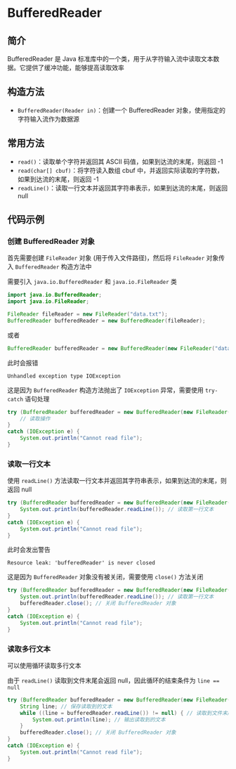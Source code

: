 # BufferedReader

## 简介

BufferedReader 是 Java 标准库中的一个类，用于从字符输入流中读取文本数据。它提供了缓冲功能，能够提高读取效率

## 构造方法

- `BufferedReader(Reader in)`：创建一个 BufferedReader 对象，使用指定的字符输入流作为数据源

## 常用方法

- `read()`：读取单个字符并返回其 ASCII 码值，如果到达流的末尾，则返回 -1
- `read(char[] cbuf)`：将字符读入数组 cbuf 中，并返回实际读取的字符数，如果到达流的末尾，则返回 -1
- `readLine()`：读取一行文本并返回其字符串表示，如果到达流的末尾，则返回 null

## 代码示例

### 创建 BufferedReader 对象

首先需要创建 `FileReader` 对象 (用于传入文件路径)，然后将 `FileReader` 对象传入 `BufferedReader` 构造方法中

需要引入 `java.io.BufferedReader` 和 `java.io.FileReader` 类

```java
import java.io.BufferedReader;
import java.io.FileReader;
```

```java
FileReader fileReader = new FileReader("data.txt");
BufferedReader bufferedReader = new BufferedReader(fileReader);
```

或者

```java
BufferedReader bufferedReader = new BufferedReader(new FileReader("data.txt"));
```

此时会报错

```
Unhandled exception type IOException
```

这是因为 `BufferedReader` 构造方法抛出了 `IOException` 异常，需要使用 `try-catch` 语句处理

```java
try (BufferedReader bufferedReader = new BufferedReader(new FileReader("data.txt"))) {
    // 读取操作
}
catch (IOException e) {
    System.out.println("Cannot read file");
}
```

### 读取一行文本

使用 `readLine()` 方法读取一行文本并返回其字符串表示，如果到达流的末尾，则返回 null

```java
try (BufferedReader bufferedReader = new BufferedReader(new FileReader("data.txt"))) {
    System.out.println(bufferedReader.readLine()); // 读取第一行文本
}
catch (IOException e) {
    System.out.println("Cannot read file");
}
```

此时会发出警告

```
Resource leak: 'bufferedReader' is never closed
```

这是因为 `BufferedReader` 对象没有被关闭，需要使用 `close()` 方法关闭

```java
try (BufferedReader bufferedReader = new BufferedReader(new FileReader("data.txt"))) {
    System.out.println(bufferedReader.readLine()); // 读取第一行文本
    bufferedReader.close(); // 关闭 BufferedReader 对象
}
catch (IOException e) {
    System.out.println("Cannot read file");
}
```

### 读取多行文本

可以使用循环读取多行文本

由于 `readLine()` 读取到文件末尾会返回 null，因此循环的结束条件为 `line == null`

```java
try (BufferedReader bufferedReader = new BufferedReader(new FileReader("data.txt"))) {
    String line; // 保存读取到的文本
    while ((line = bufferedReader.readLine()) != null) { // 读取到文件末尾时返回 null
        System.out.println(line); // 输出读取到的文本
    }
    bufferedReader.close(); // 关闭 BufferedReader 对象
}
catch (IOException e) {
    System.out.println("Cannot read file");
}
```